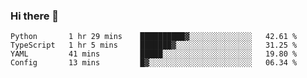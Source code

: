 ### Hi there 👋

<!--START_SECTION:waka-->

```text
Python       1 hr 29 mins    ██████████▓░░░░░░░░░░░░░░   42.61 %
TypeScript   1 hr 5 mins     ███████▓░░░░░░░░░░░░░░░░░   31.25 %
YAML         41 mins         █████░░░░░░░░░░░░░░░░░░░░   19.80 %
Config       13 mins         █▓░░░░░░░░░░░░░░░░░░░░░░░   06.34 %
```

<!--END_SECTION:waka-->

<!--
**Jonas-VanHaeken/Jonas-VanHaeken** is a ✨ _special_ ✨ repository because its `README.md` (this file) appears on your GitHub profile.

Here are some ideas to get you started:

- 🔭 I’m currently working on ...
- 🌱 I’m currently learning ...
- 👯 I’m looking to collaborate on ...
- 🤔 I’m looking for help with ...
- 💬 Ask me about ...
- 📫 How to reach me: ...
- 😄 Pronouns: ...
- ⚡ Fun fact: ...
-->
